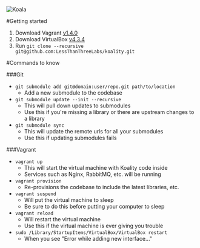 ![Koala](http://i.imgur.com/dquB6fL.png)

#Getting started
1. Download Vagrant [v1.4.0](http://www.vagrantup.com/downloads.html)
2. Download VirtualBox [v4.3.4](https://www.virtualbox.org/wiki/Downloads)
3. Run `git clone --recursive git@github.com:LessThanThreeLabs/koality.git`


#Commands to know

###Git
* `git submodule add git@domain:user/repo.git path/to/location`
	* Add a new submodule to the codebase
* `git submodule update --init --recursive`
	* This will pull down updates to submodules
	* Use this if you're missing a library or there are upstream changes to a library
* `git submodule sync`
	* This will update the remote urls for all your submodules
	* Use this if updating submodules fails

###Vagrant

* `vagrant up`
	* This will start the virtual machine with Koality code inside
	* Services such as Nginx, RabbitMQ, etc. will be running
* `vagrant provision`
	* Re-provisions the codebase to include the latest libraries, etc.
* `vagrant suspend`
	* Will put the virtual machine to sleep
	* Be sure to do this before putting your computer to sleep
* `vagrant reload`
	* Will restart the virtual machine
	* Use this if the virtual machine is ever giving you trouble
* `sudo /Library/StartupItems/VirtualBox/VirtualBox restart`
	* When you see "Error while adding new interface..."
